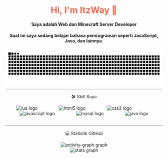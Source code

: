 <h1 align="center" style="color:Tomato">Hi, I'm ItzWay 👋</h1>
<h4 align="center">Saya adalah Web dan Minecraft Server Developer</h4>
<h4 align="center">Saat ini saya sedang belajar bahasa pemrograman seperti JavaScript, Java, dan lainnya.</h4>

<a align="center">
  <img src="https://raw.githubusercontent.com/ItzWay/ItzWay/output/snake.svg" alt="Snake animation" />
</a>

<br/>
<hr/>
<p align="center">🛠️ Skill Saya</p>
<div align="center">
  <img src="https://cdn.simpleicons.org/lua/2C2D72" height="40" alt="lua logo"  />
  <img width="60" />
  <img src="https://cdn.simpleicons.org/html5/E34F26" height="40" alt="html5 logo"  />
  <img width="60" />
  <img src="https://cdn.simpleicons.org/css3/1572B6" height="40" alt="css3 logo"  />
  <img width="60" />
  <img src="https://cdn.simpleicons.org/javascript/F7DF1E" height="40" alt="javascript logo"  />
  <img width="60" />
  <img src="https://cdn.simpleicons.org/mysql/4479A1" height="40" alt="mysql logo"  />
  <img width="60" />
  <img src="https://cdn.jsdelivr.net/gh/devicons/devicon/icons/java/java-original.svg" height="40"alt="java logo"  />
</div>

<br/>
<hr/>

<p align="center">💻 Statistik GitHub</p>
  <div align="center">
  <img src="https://github-readme-activity-graph.vercel.app/graph?username=ItzWay&radius=16&theme=redical&area=true&order=5" height="300" alt="activity-graph graph" /> <br>
  <img src="https://github-readme-stats.vercel.app/api?username=ItzWay&hide_title=false&hide_rank=false&show_icons=true&include_all_commits=true&count_private=true&disable_animations=false&theme=radical&locale=en&hide_border=false&order=1" height="150" alt="stats graph"  />
